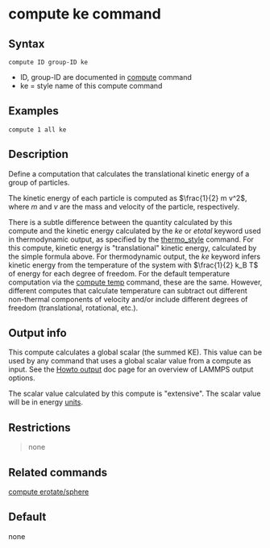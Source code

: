 # compute ke command

## Syntax

``` LAMMPS
compute ID group-ID ke
```

-   ID, group-ID are documented in [compute](compute) command
-   ke = style name of this compute command

## Examples

``` LAMMPS
compute 1 all ke
```

## Description

Define a computation that calculates the translational kinetic energy of
a group of particles.

The kinetic energy of each particle is computed as $\frac{1}{2} m
v^2$, where *m* and *v* are the mass and velocity of the particle,
respectively.

There is a subtle difference between the quantity calculated by this
compute and the kinetic energy calculated by the *ke* or *etotal*
keyword used in thermodynamic output, as specified by the
[thermo_style](thermo_style) command. For this compute, kinetic energy
is \"translational\" kinetic energy, calculated by the simple formula
above. For thermodynamic output, the *ke* keyword infers kinetic energy
from the temperature of the system with $\frac{1}{2} k_B T$ of energy
for each degree of freedom. For the default temperature computation via
the [compute temp](compute_temp) command, these are the same. However,
different computes that calculate temperature can subtract out different
non-thermal components of velocity and/or include different degrees of
freedom (translational, rotational, etc.).

## Output info

This compute calculates a global scalar (the summed KE). This value can
be used by any command that uses a global scalar value from a compute as
input. See the [Howto output](Howto_output) doc page for an overview of
LAMMPS output options.

The scalar value calculated by this compute is \"extensive\". The scalar
value will be in energy [units](units).

## Restrictions

> none

## Related commands

[compute erotate/sphere](compute_erotate_sphere)

## Default

none
